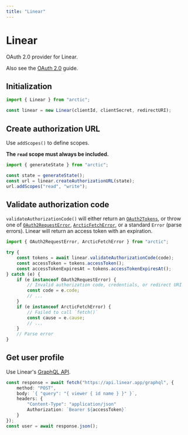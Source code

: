 ```yaml
---
title: "Linear"
---
```


# Linear

OAuth 2.0 provider for Linear.

Also see the [OAuth 2.0](/guides/oauth2) guide.

## Initialization

```ts
import { Linear } from "arctic";

const linear = new Linear(clientId, clientSecret, redirectURI);
```

## Create authorization URL

Use `addScopes()` to define scopes.

**The `read` scope must always be included.**

```ts
import { generateState } from "arctic";

const state = generateState();
const url = linear.createAuthorizationURL(state);
url.addScopes("read", "write");
```

## Validate authorization code

`validateAuthorizationCode()` will either return an [`OAuth2Tokens`](/reference/OAuth2Tokens), or throw one of [`OAuth2RequestError`](/reference/OAuth2RequestError), [`ArcticFetchError`](/reference/ArcticFetchError), or a standard `Error` (parse errors). Linear will return an access token with an expiration.

```ts
import { OAuth2RequestError, ArcticFetchError } from "arctic";

try {
	const tokens = await linear.validateAuthorizationCode(code);
	const accessToken = tokens.accessToken();
	const accessTokenExpiresAt = tokens.accessTokenExpiresAt();
} catch (e) {
	if (e instanceof OAuth2RequestError) {
		// Invalid authorization code, credentials, or redirect URI
		const code = e.code;
		// ...
	}
	if (e instanceof ArcticFetchError) {
		// Failed to call `fetch()`
		const cause = e.cause;
		// ...
	}
	// Parse error
}
```

## Get user profile

Use Linear's [GraphQL API](https://developers.linear.app/docs/graphql/working-with-the-graphql-api).

```ts
const response = await fetch("https://api.linear.app/graphql", {
    method: "POST",
    body: `{ "query": "{ viewer { id name } }" }`,
	headers: {
        "Content-Type": "application/json"
		Authorization: `Bearer ${accessToken}`
	}
});
const user = await response.json();
```
